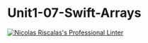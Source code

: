 # Unit1-07-Swift-Arrays
[![Nicolas Riscalas's Professional Linter](https://github.com/ICS4U-Programming-NicolasR/Unit1-07-Swift-Arrays/actions/workflows/main.yml/badge.svg)](https://github.com/ICS4U-Programming-NicolasR/Unit1-07-Swift-Arrays/actions/workflows/main.yml)
